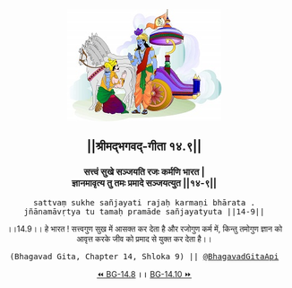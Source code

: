 <center><img src="../../asset/BG.png" alt="#API #bhagavadgitaapi #slok #nodejs #js #api #gitaapi #krishna #hinduism #vedic #ISKCON #shreemadbhagavadgita #technology"/>
<h2>||श्रीमद्‍भगवद्‍-गीता १४.९||</h2>
<h3>सत्त्वं सुखे सञ्जयति रजः कर्मणि भारत |<br/>ज्ञानमावृत्य तु तमः प्रमादे सञ्जयत्युत ||१४-९||</h3>
<pre>sattvaṃ sukhe sañjayati rajaḥ karmaṇi bhārata .<br/>jñānamāvṛtya tu tamaḥ pramāde sañjayatyuta ||14-9||</pre>
<p>।।14.9।। हे भारत ! सत्त्वगुण सुख में आसक्त कर देता है और रजोगुण कर्म में, किन्तु तमोगुण ज्ञान को आवृत्त करके जीव को प्रमाद से युक्त कर देता है।।</p>
<pre>(Bhagavad Gita, Chapter 14, Shloka 9) || <a href="https://twitter.com/bhagavadgitaapi">@BhagavadGitaApi</a></pre><a href="../../14/8">⏪  BG-14.8</a><b>        ।।        </b><a href="../../14/10">BG-14.10  ⏩</a></center></center>